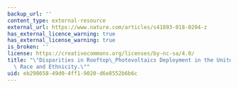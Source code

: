 ```yaml
---
backup_url: ''
content_type: external-resource
external_url: https://www.nature.com/articles/s41893-018-0204-z
has_external_licence_warning: true
has_external_license_warning: true
is_broken: ''
license: https://creativecommons.org/licenses/by-nc-sa/4.0/
title: "\"Disparities in Rooftop\_Photovoltaics Deployment in the United States by\
  \ Race and Ethnicity.\""
uid: eb298658-49d0-4ff1-9020-d6e8552b6b6c
---
```

